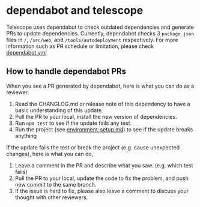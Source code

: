 # dependabot and telescope

Telescope uses dependabot to check outdated dependencies and generate PRs to update dependencies. Currently, dependabot checks 3 `package.json` files in `/`, `/src/web`, and `/tools/autodeployment` respectively. For more information such as PR schedule or limitation, please check [dependabot.yml](../.github/dependabot.yml)

## How to handle dependabot PRs

When you see a PR generated by dependabot, here is what you can do as a reviewer.

1. Read the CHANGLOG.md or release note of this dependency to have a basic understanding of this update.
2. Pull the PR to your local, install the new version of dependencies.
3. Run `npm test` to see if the update fails any test.
4. Run the project (see [environment-setup.md](environment-setup.md)) to see if the update breaks anything

If the update fails the test or break the project (e.g. cause unexpected changes), here is what you can do,

1. Leave a comment in the PR and describe what you saw. (e.g. which test fails)
2. Pull the PR to your local, update the code to fix the problem, and push new commit to the same branch.
3. If the issue is hard to fix, please also leave a comment to discuss your thought with other reviewers.
